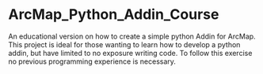 # ArcMap_Python_Addin_Course
An educational version on how to create a simple python Addin for ArcMap. This project is ideal for those wanting to learn how to develop a python addin, but have limited to no exposure writing code. To follow this exercise no previous programming experience is necessary.
